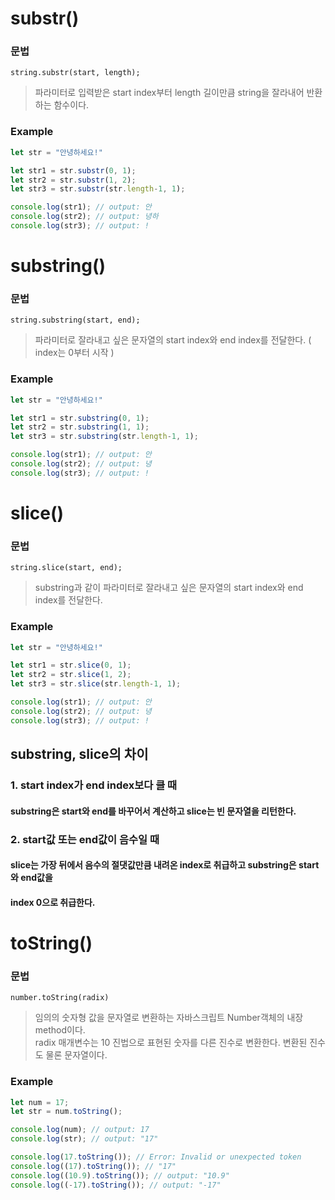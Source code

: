 # substr()
### 문법
`string.substr(start, length);`
> 파라미터로 입력받은 start index부터 length 길이만큼 string을 잘라내어 반환하는 함수이다.
### Example
```js
let str = "안녕하세요!"

let str1 = str.substr(0, 1);
let str2 = str.substr(1, 2);
let str3 = str.substr(str.length-1, 1);

console.log(str1); // output: 안
console.log(str2); // output: 녕하
console.log(str3); // output: !
```

# substring()
### 문법
`string.substring(start, end);`
> 파라미터로 잘라내고 싶은 문자열의 start index와 end index를 전달한다. ( index는 0부터 시작 )
### Example
```js
let str = "안녕하세요!"

let str1 = str.substring(0, 1);
let str2 = str.substring(1, 1);
let str3 = str.substring(str.length-1, 1);

console.log(str1); // output: 안
console.log(str2); // output: 녕
console.log(str3); // output: !
```

# slice()
### 문법
`string.slice(start, end);`
> substring과 같이 파라미터로 잘라내고 싶은 문자열의 start index와 end index를 전달한다.
### Example
```js
let str = "안녕하세요!"

let str1 = str.slice(0, 1);
let str2 = str.slice(1, 2);
let str3 = str.slice(str.length-1, 1);

console.log(str1); // output: 안
console.log(str2); // output: 녕
console.log(str3); // output: !
```

## substring, slice의 차이

### 1. start index가 end index보다 클 때
#### substring은 start와 end를 바꾸어서 계산하고 slice는 빈 문자열을 리턴한다.

### 2. start값 또는 end값이 음수일 때
#### slice는 가장 뒤에서 음수의 절댓값만큼 내려온 index로 취급하고 substring은 start와 end값을
#### index 0으로 취급한다.

# toString()

### 문법
`number.toString(radix)`
> 임의의 숫자형 값을 문자열로 변환하는 자바스크립트 Number객체의 내장 method이다.  
> radix 매개변수는 10 진법으로 표현된 숫자를 다른 진수로 변환한다. 변환된 진수도 물론 문자열이다.
### Example
```js
let num = 17;
let str = num.toString();

console.log(num); // output: 17
console.log(str); // output: "17"

console.log(17.toString()); // Error: Invalid or unexpected token
console.log((17).toString()); // "17"
console.log((10.9).toString()); // output: "10.9"
console.log((-17).toString()); // output: "-17"
```
